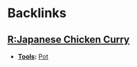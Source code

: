 
# Backlinks
## [R:Japanese Chicken Curry](<R:Japanese Chicken Curry.md>)
- **[Tools](<Tools.md>):** [Pot](<Pot.md>)

